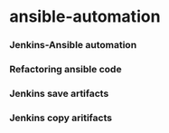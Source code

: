 # ansible-automation
### Jenkins-Ansible automation
### Refactoring ansible code
### Jenkins save artifacts
### Jenkins copy aritifacts